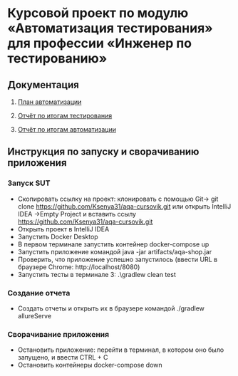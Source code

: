 

# Курсовой проект по модулю «Автоматизация тестирования» для профессии «Инженер по тестированию»

## Документация

1. [План автоматизации]()

1. [Отчёт по итогам тестирования]()

1. [Отчёт по итогам автоматизации]()

## Инструкция по запуску и сворачиванию приложения

### Запуск SUT
* Cкопировать ссылку на проект: клонировать с помощью Git-> git clone https://github.com/Ksenya31/aqa-cursovik.git  или открыть IntelliJ IDEA ->Empty Project и вставить ссылу  https://github.com/Ksenya31/aqa-cursovik.git
* Открыть проект в IntelliJ IDEA
* Запустить Docker Desktop
* В первом терминале запустить контейнер docker-compose up
* Запустить приложение командой java -jar artifacts/aqa-shop.jar
* Проверить, что приложение успешно запустилось (ввести URL в браузере Сhrome: http://localhost/8080)
* Запустить тесты в терминале 3: .\gradlew clean test

### Создание отчета
* Создать отчеты и открыть их в браузере командой ./gradlew allureServe

### Сворачивание приложения
* Остановить приложение: перейти в терминал, в котором оно было запущено, и ввести CTRL + C
* Остановить контейнеры docker-compose down
